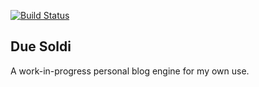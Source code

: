 [![Build Status](https://travis-ci.org/jimkinsey/due-soldi.png?branch=master)](https://travis-ci.org/jimkinsey/due-soldi)

Due Soldi
---
A work-in-progress personal blog engine for my own use.
